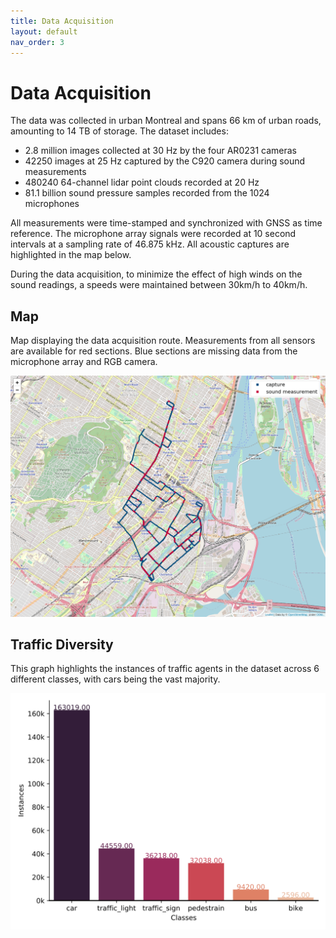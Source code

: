 ```yaml
---
title: Data Acquisition
layout: default
nav_order: 3
---
```


# Data Acquisition

The data was collected in urban Montreal and spans 66 km of urban roads, amounting to 14 TB of storage. The dataset includes:

- 2.8 million images collected at 30 Hz by the four AR0231 cameras
- 42250 images at 25 Hz captured by the C920 camera during sound measurements
- 480240 64-channel lidar point clouds recorded at 20 Hz
- 81.1 billion sound pressure samples recorded from the 1024 microphones

All measurements were time-stamped and synchronized with GNSS as time reference. The microphone array signals were recorded at 10 second intervals at a sampling rate of 46.875 kHz. All acoustic captures are highlighted in the map below. 

During the data acquisition, to minimize the effect of high winds on the sound readings, a speeds were maintained between 30km/h to 40km/h. 

## Map

Map displaying the data acquisition route. Measurements from all sensors are available for red sections. Blue sections are missing data from the microphone array and RGB camera.

![Montreal Capture Route](/assets/img/capture_map_overlayed.png)

## Traffic Diversity

This graph highlights the instances of traffic agents in the dataset across 6 different classes, with cars being the vast majority.

![Instances of traffic obstacles](/assets/img/instances_updated.svg)
